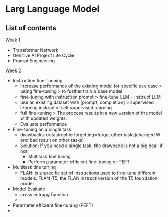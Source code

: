 # Larg Language Model  
## List of contents  
Week 1  
* Transformer Network
* Genitive AI Project Life Cycle
* Prompt Engineering
  
Week 2
* Instruction fine-tunning
  * Increase performance of the existing model for specific use case > using fine-tuning > to further train a base model
  * fine-tuning with instruction prompt > fine-tune LLM = instruct LLM
  * use an existing dataset with [prompt, completion] > supervised learning instead of self supervised learning
  * full fine-tuning > The process results in a new version of the model with updated weights.
  * Evaluate performance
* Fine-tuning on a single task
  * drawbacks: catastrophic forgetting=forget other tasks(changed W and bad result on other tasks)
  * Solution: If you need a single task, the drawback is not a big deal. if not:
    * Multitask tine tuning
    * Perform parameter-efficient fine-tuning or PEFT
* Multitask tine tuning
  * FLAN: is a specific set of instructions used to fine-tune different models. FLAN-T5, the FLAN instruct version of the T5 foundation model
* Model Evaluate
  * cross entropy function
  * 
* Parameter efficient fine-tuning (PEFT)
* 

